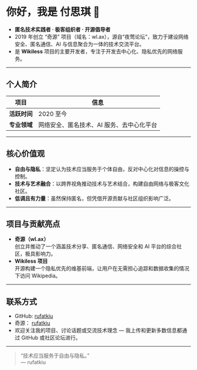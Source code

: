 # 你好，我是 **付思琪** 👻

- **匿名技术实践者 · 极客组织者 · 开源倡导者**  
- 2019 年创立 “奇源” 项目（域名：wl.ax），源自“夜莺论坛”，致力于建设网络安全、匿名通信、AI 与信息聚合为一体的技术交流平台。
- 是 **Wikiless** 项目的主要开发者，专注于开发去中心化、隐私优先的网络服务。 

---

##  个人简介

| 项目 | 信息 |
|------|------|
| **活跃时间** | 2020 至今 |
| **专业领域** | 网络安全、匿名技术、AI 服务、去中心化平台 |

---

##  核心价值观

- **自由与隐私**：坚定认为技术应当服务于个体自由，反对中心化对信息的操控与控制。 
- **技术与艺术融合**：以跨界视角推动技术与艺术结合，构建自由网络与极客文化社区。 
- **低调且有力量**：虽然保持匿名，但凭借开源贡献与社区组织影响广泛。 

---

##  项目与贡献亮点

- **奇源（wl.ax）**  
  创立并推动了一个涵盖技术分享、匿名通信、网络安全和 AI 平台的综合社区，极具影响力。
- **Wikiless 项目**  
  开源构建一个隐私优先的维基前端，让用户在无需担心追踪和数据收集的情况下访问 Wikipedia。

---

##  联系方式

- GitHub: [rufatkiu](https://github.com/rufatkiu)
- 奇源： [rufatkiu](https://wl.ax/members/1/)
- 欢迎关注我的项目、讨论话题或交流技术理念 — 我上传和更新多数信息都通过 GitHub 或社区论坛进行。

---

> “技术应当服务于自由与隐私。”  
> — rufatkiu


